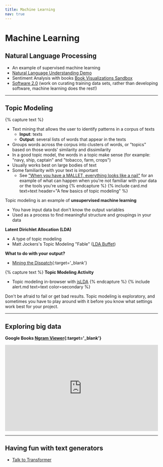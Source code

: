 ```yaml
---
title: Machine Learning
nav: true
---
```


# Machine Learning

## Natural Language Processing
- An example of supervised machine learning
- [Natural Language Understanding Demo](https://natural-language-understanding-demo.ng.bluemix.net/)
- Sentiment Analysis with books [Book Visualizations Sandbox](https://observablehq.com/@bmschmidt/book-visualizations-sandbox?htid=pst.000061166424)
- [Software 2.0](https://medium.com/@karpathy/software-2-0-a64152b37c35) (work on curating training data sets, rather than developing software, machine learning does the rest!)

-----------------

## Topic Modeling

{% capture text %}
- Text mining that allows the user to identify patterns in a corpus of texts
    - **Input**: texts 
    - **Output**: several lists of words that appear in the texts
- Groups words across the corpus into clusters of words, or "topics" based on those words' similarity and dissimilarity
- In a good topic model, the words in a topic make sense (for example: "navy, ship, captain" and "tobacco, farm, crops")
- Usually works best on large bodies of text
- Some familiarity with your text is important
    - See ["When you have a MALLET, everything looks like a nail"](http://sappingattention.blogspot.com/2012/11/when-you-have-mallet-everything-looks.html) for an example of what can happen when you're not familiar with your data or the tools you're using
{% endcapture %}
{% include card.md text=text header="A few basics of topic modeling" %}

Topic modeling is an example of **unsupervised machine learning**
- You have input data but don't know the output variables
- Used as a process to find meaningful structure and groupings in your data

**Latent Dirichlet Allocation (LDA)**
- A type of topic modeling
- Matt Jockers's Topic Modeling "Fable" ([LDA Buffet](http://www.matthewjockers.net/2011/09/29/the-lda-buffet-is-now-open-or-latent-dirichlet-allocation-for-english-majors/))

**What to do with your output?**
- [Mining the Dispatch](http://dsl.richmond.edu/dispatch/pages/intro){:target='_blank'}

{% capture text %}
**Topic Modeling Activity** 
- Topic modeling in-browser with [jsLDA](https://mimno.infosci.cornell.edu/jsLDA/)
{% endcapture %}
{% include alert.md text=text color=secondary %}

Don't be afraid to fail or get bad results. Topic modeling is exploratory, and sometimes you have to play around with it before you know what settings work best for your project.

-----------------

## Exploring big data

**Google Books [Ngram Viewer](https://books.google.com/ngrams){:target='_blank'}**

<div class="pb-3" style="max-width:854px"><div style="position:relative;height:0;padding-bottom:56.25%"><iframe src="https://embed.ted.com/talks/lang/en/what_we_learned_from_5_million_books" width="854" height="480" style="position:absolute;left:0;top:0;width:100%;height:100%" frameborder="0" scrolling="no" allowfullscreen></iframe></div></div>

-----------------

## Having fun with text generators
- [Talk to Transformer](https://talktotransformer.com/)